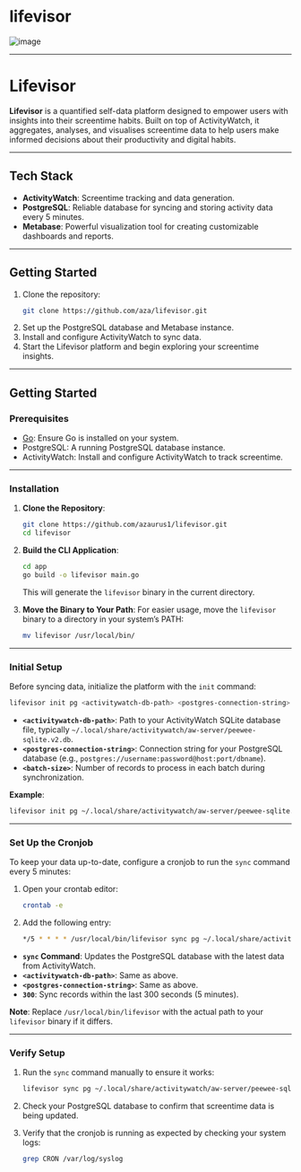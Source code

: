 # lifevisor

![image](https://github.com/user-attachments/assets/4db0d42b-9161-4476-9991-e97b6b5988fa)

---

# **Lifevisor**

**Lifevisor** is a quantified self-data platform designed to empower users with insights into their screentime habits. Built on top of ActivityWatch, it aggregates, analyses, and visualises screentime data to help users make informed decisions about their productivity and digital habits.
 
---

## **Tech Stack**
- **ActivityWatch**: Screentime tracking and data generation.
- **PostgreSQL**: Reliable database for syncing and storing activity data every 5 minutes.
- **Metabase**: Powerful visualization tool for creating customizable dashboards and reports.

---

## **Getting Started**
1. Clone the repository:
   ```bash
   git clone https://github.com/aza/lifevisor.git
   ```
2. Set up the PostgreSQL database and Metabase instance.
3. Install and configure ActivityWatch to sync data.
4. Start the Lifevisor platform and begin exploring your screentime insights.

---

## **Getting Started**

### **Prerequisites**
- [Go](https://go.dev/doc/install): Ensure Go is installed on your system.
- PostgreSQL: A running PostgreSQL database instance.
- ActivityWatch: Install and configure ActivityWatch to track screentime.

---

### **Installation**

1. **Clone the Repository**:
   ```bash
   git clone https://github.com/azaurus1/lifevisor.git
   cd lifevisor
   ```

2. **Build the CLI Application**:
   ```bash
   cd app
   go build -o lifevisor main.go
   ```
   This will generate the `lifevisor` binary in the current directory.

3. **Move the Binary to Your Path**:
   For easier usage, move the `lifevisor` binary to a directory in your system’s PATH:
   ```bash
   mv lifevisor /usr/local/bin/
   ```

---

### **Initial Setup**

Before syncing data, initialize the platform with the `init` command:

```bash
lifevisor init pg <activitywatch-db-path> <postgres-connection-string> <batch-size>
```

- **`<activitywatch-db-path>`**: Path to your ActivityWatch SQLite database file, typically `~/.local/share/activitywatch/aw-server/peewee-sqlite.v2.db`.
- **`<postgres-connection-string>`**: Connection string for your PostgreSQL database (e.g., `postgres://username:password@host:port/dbname`).
- **`<batch-size>`**: Number of records to process in each batch during synchronization.

**Example**:
```bash
lifevisor init pg ~/.local/share/activitywatch/aw-server/peewee-sqlite.v2.db postgres://postgres:postgres@192.168.0.131:30136/lifevisor 10000
```

---

### **Set Up the Cronjob**

To keep your data up-to-date, configure a cronjob to run the `sync` command every 5 minutes:

1. Open your crontab editor:
   ```bash
   crontab -e
   ```

2. Add the following entry:
   ```bash
   */5 * * * * /usr/local/bin/lifevisor sync pg ~/.local/share/activitywatch/aw-server/peewee-sqlite.v2.db postgres://postgres:postgres@192.168.0.131:30136/lifevisor 300
   ```

- **`sync` Command**: Updates the PostgreSQL database with the latest data from ActivityWatch.
- **`<activitywatch-db-path>`**: Same as above.
- **`<postgres-connection-string>`**: Same as above.
- **`300`**: Sync records within the last 300 seconds (5 minutes).

**Note**: Replace `/usr/local/bin/lifevisor` with the actual path to your `lifevisor` binary if it differs.

---

### **Verify Setup**

1. Run the `sync` command manually to ensure it works:
   ```bash
   lifevisor sync pg ~/.local/share/activitywatch/aw-server/peewee-sqlite.v2.db postgres://postgres:postgres@192.168.0.131:30136/lifevisor 300
   ```

2. Check your PostgreSQL database to confirm that screentime data is being updated.

3. Verify that the cronjob is running as expected by checking your system logs:
   ```bash
   grep CRON /var/log/syslog
   ```
